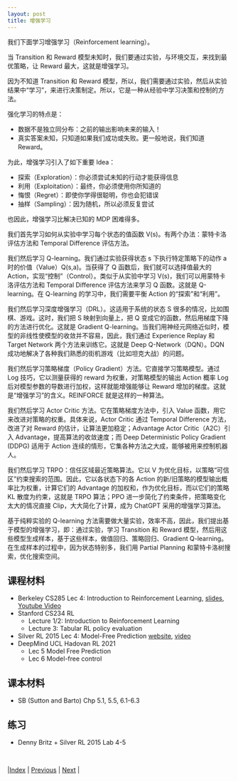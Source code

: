 ```yaml
---
layout: post
title: 增强学习
---
```


我们下面学习增强学习（Reinforcement learning）。

当 Transition 和 Reward 模型未知时，我们要通过实验，与环境交互，来找到最优策略，让 Reward 最大，这就是增强学习。

因为不知道 Transition 和 Reward 模型，所以，我们需要通过实验，然后从实验结果中“学习”，来进行决策制定。所以，它是一种从经验中学习决策和控制的方法。

强化学习的特点是：
- 数据不是独立同分布：之前的输出影响未来的输入！
- 真实答案未知，只知道如果我们成功或失败。更一般地说，我们知道 Reward。

为此，增强学习引入了如下重要 Idea：
- 探索（Exploration）：你必须尝试未知的行动才能获得信息
- 利用（Exploitation）：最终，你必须使用你所知道的
- 悔恨（Regret）：即使你学得很聪明，你也会犯错误
- 抽样（Sampling）：因为随机，所以必须反复尝试

也因此，增强学习比解决已知的 MDP 困难得多。

我们首先学习如何从实验中学习每个状态的值函数 V(s)。有两个办法：蒙特卡洛评估方法和 Temporal Difference 评估方法。

我们然后学习 Q-learning。我们通过实验获得状态 s 下执行特定策略下的动作 a 时的价值（Value）Q(s,a)。当获得了 Q 函数后，我们就可以选择值最大的 Action，实现“控制”（Control）。类似于从实验中学习 V(s)，我们可以用蒙特卡洛评估方法和 Temporal Difference 评估方法来学习 Q 函数。这就是 Q-learning。在 Q-learning 的学习中，我们需要平衡 Action 的“探索”和“利用”。

我们然后学习深度增强学习（DRL）。这适用于系统的状态 S 很多的情况，比如围棋、游戏。这时，我们把 S 映射到向量上，把 Q 变成它的函数，然后用梯度下降的方法进行优化。这就是 Gradient Q-learning。当我们用神经元网络近似时，模型的非线性使模型的收敛并不容易，因此，我们通过 Experience Replay 和 Target Network 两个方法来训练它。这就是 Deep Q-Network（DQN）。DQN 成功地解决了各种我们熟悉的街机游戏（比如坦克大战）的问题。

我们然后学习策略梯度（Policy Gradient）方法。它直接学习策略模型。通过 Log 技巧，它以测量获得的 reward 为权重，对策略模型的输出 Action 概率 Log 后对模型参数的导数进行加权，这样就能增强能够让 Reward 增加的梯度。这就是“增强学习”的含义。REINFORCE 就是这样的一种算法。

我们然后学习 Actor Critic 方法。它在策略梯度方法中，引入 Value 函数，用它来改进对策略的权重。具体来说，Actor Critic 通过 Temporal Difference 方法，改进了对 Reward 的估计，让算法更加稳定；Advantage Actor Critic（A2C）引入 Advantage，提高算法的收敛速度；而 Deep Deterministic Policy Gradient (DDPG) 适用于 Action 连续的情形，它集各种方法之大成，能够被用来控制机器人。

我们然后学习 TRPO：信任区域最近策略算法。它以 V 为优化目标，以策略“可信区”约束搜索的范围。因此，它以各状态下的各 Action 的新/旧策略的模型输出概率比为权重，计算它们的 Advantage 的加权和，作为优化目标，而以它们的策略 KL 散度为约束，这就是 TRPO 算法；PPO 进一步简化了约束条件，把策略变化太大的情况直接 Clip，大大简化了计算，成为 ChatGPT 采用的增强学习算法。

基于纯粹实验的 Q-learning 方法需要做大量实验，效率不高，因此，我们提出基于模型的增强学习，即：通过实验，学习 Transition 和 Reward 模型，然后用这些模型生成样本，基于这些样本，做值回归、策略回归、Gradient Q-learning。在生成样本的过程中，因为状态特别多，我们用 Partial Planning 和蒙特卡洛树搜索，优化搜索空间。

## 课程材料

- Berkeley CS285 Lec 4: Introduction to Reinforcement Learning, [slides](https://rail.eecs.berkeley.edu/deeprlcourse/), [Youtube Video](https://www.youtube.com/playlist?list=PL_iWQOsE6TfVYGEGiAOMaOzzv41Jfm_Ps)
- Stanford CS234 RL 
  - Lecture 1/2: Introduction to Reinforcement Learning
  - Lecture 3: Tabular RL policy evaluation
- Silver RL 2015 Lec 4: Model-Free Prediction [website](https://www.davidsilver.uk/teaching/), [video](https://www.youtube.com/watch?v=2pWv7GOvuf0)
- DeepMind UCL Hadovan RL 2021 
  - Lec 5 Model Free Prediction
  - Lec 6 Model-free control

## 课本材料

- SB (Sutton and Barto) Chp 5.1, 5.5, 6.1-6.3

## 练习

- Denny Britz + Silver RL 2015 Lab 4-5

<br/>

|[Index](index) | [Previous](5-mdp) | [Next](7-rl-q-learn) |
